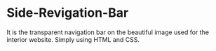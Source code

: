 # Side-Revigation-Bar
It is the transparent navigation bar on the beautiful image used for the interior website. Simply using HTML and CSS.
